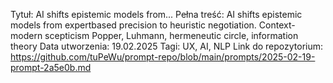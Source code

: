 Tytuł: AI shifts epistemic models from...
Pełna treść: AI shifts epistemic models from expertbased precision to heuristic negotiation. Context- modern scepticism Popper, Luhmann, hermeneutic circle, information theory
Data utworzenia: 19.02.2025
Tagi: UX, AI, NLP
Link do repozytorium: https://github.com/tuPeWu/prompt-repo/blob/main/prompts/2025-02-19-prompt-2a5e0b.md

